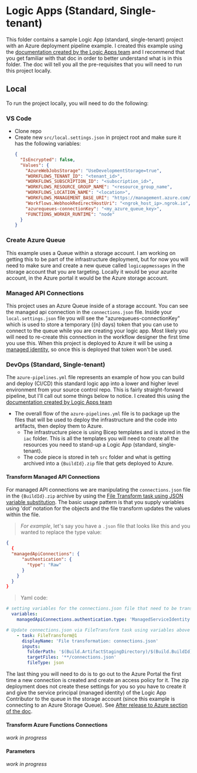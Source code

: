 # Logic Apps (Standard, Single-tenant)

This folder contains a sample Logic App (standard, single-tenant) project with an Azure deployment pipeline example.  I created this example using the [documentation created by the Logic Apps team](https://docs.microsoft.com/en-us/azure/logic-apps/create-single-tenant-workflows-visual-studio-code) and I recommend that you get familiar with that doc in order to better understand what is in this folder.  The doc will tell you all the pre-requisites that you will need to run this project locally.

## Local

To run the project locally, you will need to do the following:

### VS Code
- Clone repo
- Create new `src/local.settings.json` in project root and make sure it has the following variables:
  ```json
  {
    "IsEncrypted": false,
    "Values": {
      "AzureWebJobsStorage": "UseDevelopmentStorage=true",
      "WORKFLOWS_TENANT_ID": "<tenant_id>",
      "WORKFLOWS_SUBSCRIPTION_ID": "<subscription_id>",
      "WORKFLOWS_RESOURCE_GROUP_NAME": "<resource_group_name",
      "WORKFLOWS_LOCATION_NAME": "<location>",
      "WORKFLOWS_MANAGEMENT_BASE_URI": "https://management.azure.com/",
      "Workflows.WebhookRedirectHostUri": "<ngrok_host_ip>.ngrok.io",
      "azurequeues-connectionKey": "<my_azure_queue_key>",
      "FUNCTIONS_WORKER_RUNTIME": "node"
    }
  }
  ```

### Create Azure Queue

This example uses a Queue within a storage account.  I am working on getting this to be part of the infrastructure deployment, but for now you will need to make sure and create a new queue called `logicappmessages` in the storage account that you are targeting.  Locally it would be your azurite account, in the Azure portal it would be the Azure storage account.

### Managed API Connections

This project uses an Azure Queue inside of a storage account.  You can see the managed api connection in the `connections.json` file.  Inside your `local.settings.json` file you will see the "azurequeues-connectionKey" which is used to store a temporary ({n} days) token that you can use to connect to the queue while you are creating your logic app. Most likely you will need to re-create this connection in the workflow designer the first time you use this.  When this project is deployed to Azure it will be using a [managed identity](https://docs.microsoft.com/en-us/azure/logic-apps/create-managed-service-identity?tabs=standard), so once this is deployed that token won't be used.

### DevOps (Standard, Single-tenant)

The `azure-pipelines.yml` file represents an example of how you can build and deploy (CI/CD) this standard logic app into a lower and higher level environment from your source control repo.  This is fairly straight-forward pipeline, but I'll call out some things below to notice. I created this using the [documentation created by Logic Apps team](https://docs.microsoft.com/en-us/azure/logic-apps/devops-deployment-single-tenant-azure-logic-apps)

- The overall flow of the `azure-pipelines.yml` file is to package up the files that will be used to deploy the infrastructure and the code into artifacts, then deploy them to Azure.
  - The infrastructure piece is using Bicep templates and is stored in the `iac` folder.  This is all the templates you will need to create all the resources you need to stand-up a Logic App (standard, single-tenant).
  - The code piece is stored in teh `src` folder and what is getting archived into a `{BuildId}.zip` file that gets deployed to Azure.

#### Transform Managed API Connections

For managed API connections we are manipulating the `connections.json` file in the `{BuildId}.zip` archive by using the [File Transform task using JSON variable substitution](https://docs.microsoft.com/en-us/azure/devops/pipelines/tasks/transforms-variable-substitution?view=azure-devops&tabs=yaml#json-variable-substitution). The basic usage pattern is that you supply variables using 'dot' notation for the objects and the file transform updates the values within the file.

>*For example*, let's say you have a `.json` file that looks like this and you wanted to replace the type value:

```json
{
  {
  "managedApiConnections": {
      "authentication": {
        "type": "Raw"
      }
    }
  }
}

```

>Yaml code:

```yaml
# setting variables for the connections.json file that need to be transformed to work in Azure
  variables:
    managedApiConnections.authentication.type: 'ManagedServiceIdentity'

# Update connections.json via FileTransform task using variables above
    - task: FileTransform@1
      displayName: 'File transformation: connections.json'
      inputs:
        folderPath: '$(Build.ArtifactStagingDirectory)/$(Build.BuildId).zip'
        targetFiles: '**/connections.json'
        fileType: json

```

The last thing you will need to do is to go out to the Azure Portal the first time a new connection is created and create an access policy for it.  The zip deployment does not create these settings for you so you have to create it and give the service principal (managed identity) of the Logic App Contributor to the queue in the storage account (since this example is connecting to an Azure Storage Queue).  See [After release to Azure section of the doc](https://docs.microsoft.com/en-us/azure/logic-apps/set-up-devops-deployment-single-tenant-azure-logic-apps?tabs=azure-devops#after-release-to-azure).

#### Transform Azure Functions Connections

*work in progress*


#### Parameters

*work in progress*
